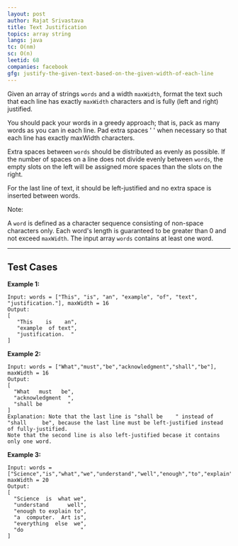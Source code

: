```yaml
---
layout: post
author: Rajat Srivastava
title: Text Justification
topics: array string
langs: java
tc: O(nm)
sc: O(n)
leetid: 68
companies: facebook
gfg: justify-the-given-text-based-on-the-given-width-of-each-line
---
```


Given an array of strings `words` and a width `maxWidth`, 
format the text such that each line has exactly `maxWidth` characters and is fully (left and right) justified.

You should pack your words in a greedy approach; 
that is, pack as many words as you can in each line. 
Pad extra spaces ' ' when necessary so that each line has exactly maxWidth characters.

Extra spaces between `words` should be distributed as evenly as possible. 
If the number of spaces on a line does not divide evenly between `words`, 
the empty slots on the left will be assigned more spaces than the slots on the right.

For the last line of text, it should be left-justified and no extra space is inserted between words.

Note:

A `word` is defined as a character sequence consisting of non-space characters only.
Each word's length is guaranteed to be greater than 0 and not exceed `maxWidth`.
The input array `words` contains at least one word.

---

## Test Cases

**Example 1:** 
```
Input: words = ["This", "is", "an", "example", "of", "text", "justification."], maxWidth = 16
Output:
[
   "This    is    an",
   "example  of text",
   "justification.  "
]
```

**Example 2:** 
```
Input: words = ["What","must","be","acknowledgment","shall","be"], maxWidth = 16
Output:
[
  "What   must   be",
  "acknowledgment  ",
  "shall be        "
]
Explanation: Note that the last line is "shall be    " instead of "shall     be", because the last line must be left-justified instead of fully-justified.
Note that the second line is also left-justified becase it contains only one word.
```

**Example 3:**
```
Input: words = ["Science","is","what","we","understand","well","enough","to","explain","to","a","computer.","Art","is","everything","else","we","do"], maxWidth = 20
Output:
[
  "Science  is  what we",
  "understand      well",
  "enough to explain to",
  "a  computer.  Art is",
  "everything  else  we",
  "do                  "
]
```